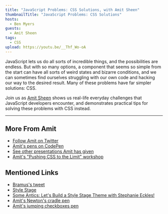 ```yaml
---
title: "JavaScript Problems: CSS Solutions, with Amit Sheen"
thumbnailTitle: "JavaScript Problems: CSS Solutions"
hosts:
  - Ben Myers
guests:
  - Amit Sheen
tags:
  - CSS
upload: https://youtu.be/__Thf_Wo-oA
---
```


JavaScript lets us do all sorts of incredible things, and the possibilities are endless. But with so many options, a component that seems so simple from the start can have all sorts of weird states and bizarre conditions, and we can sometimes find ourselves struggling with our own code and hacking our way to the desired result. Many of these problems have far simpler solutions: CSS.

Join us as [Amit Sheen](https://twitter.com/amit_sheen) shows us real-life everyday challenges that JavaScript developers encounter, and demonstrates practical tips for solving these problems with CSS instead.

---

## More From Amit

- [Follow Amit on Twitter](https://twitter.com/amit_sheen)
- [Amit's pens on CodePen](https://codepen.io/amit_sheen)
- [See other presentations Amit has given](https://www.amitsh.com/)
- [Amit's "Pushing CSS to the Limit" workshop](https://smashingconf.com/online-workshops/workshops/amit-sheen)

## Mentioned Links

- [Bramus's tweet](https://twitter.com/bramus/status/1469252269778649089)
- [Style Stage](https://stylestage.dev)
- [Some Antics: Let's Build a Style Stage Theme with Stephanie Eckles!](https://www.youtube.com/watch?v=w173MUXyBrc)
- [Amit's Newton's cradle pen](https://codepen.io/amit_sheen/pen/XWMXwvJ)
- [Amit's jumping checkboxes pen](https://codepen.io/amit_sheen/pen/YzQoMxR)